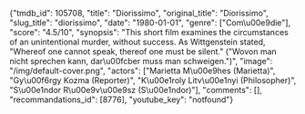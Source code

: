 {"tmdb_id": 105708, "title": "Diorissimo", "original_title": "Diorissimo", "slug_title": "diorissimo", "date": "1980-01-01", "genre": ["Com\u00e9die"], "score": "4.5/10", "synopsis": "This short film examines the circumstances of an unintentional murder, without success. As Wittgenstein stated, \"Whereof one cannot speak, thereof one must be silent.\" (\"Wovon man nicht sprechen kann, dar\u00fcber muss man schweigen.\")", "image": "/img/default-cover.png", "actors": ["Marietta M\u00e9hes (Marietta)", "Gy\u00f6rgy Kozma (Reporter)", "K\u00e1roly Litv\u00e1nyi (Philosopher)", "S\u00e1ndor R\u00e9v\u00e9sz (S\u00e1ndor)"], "comments": [], "recommandations_id": [8776], "youtube_key": "notfound"}